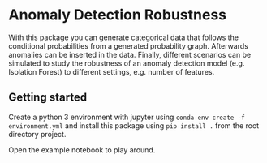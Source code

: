 # Anomaly Detection Robustness

With this package you can generate categorical data that follows the conditional probabilities from a generated 
probability graph. Afterwards anomalies can be inserted in the data. Finally, different scenarios can be simulated
to study the robustness of an anomaly detection model (e.g. Isolation Forest) to different settings, e.g. number
of features. 

## Getting started

Create a python 3 environment with jupyter using `conda env create -f environment.yml` and install this package using 
`pip install .` from the root directory project.

Open the example notebook to play around. 
